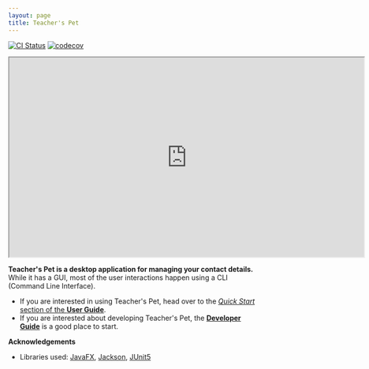 ```yaml
---
layout: page
title: Teacher's Pet
---
```


[![CI Status](https://github.com/AY2223S1-CS2103T-T09-4/tp/workflows/Java%20CI/badge.svg)](https://github.com/AY2223S1-CS2103T-T09-4/tp/actions)
[![codecov](https://codecov.io/gh/AY2223S1-CS2103T-T09-4/tp/branch/master/graph/badge.svg?token=U5H55TYQ7M)](https://codecov.io/gh/AY2223S1-CS2103T-T09-4/tp)

<iframe width="720" height="405"
src="https://www.youtube.com/watch?v=Z4yEM05bJnc">
</iframe>

**Teacher's Pet is a desktop application for managing your contact details.** While it has a GUI, most of the user interactions happen using a CLI (Command Line Interface).

* If you are interested in using Teacher's Pet, head over to the [_Quick Start_ section of the **User Guide**](UserGuide.html#quick-start).
* If you are interested about developing Teacher's Pet, the [**Developer Guide**](DeveloperGuide.html) is a good place to start.


**Acknowledgements**

* Libraries used: [JavaFX](https://openjfx.io/), [Jackson](https://github.com/FasterXML/jackson), [JUnit5](https://github.com/junit-team/junit5)


